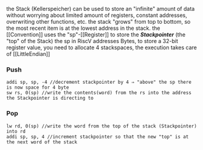 the Stack (Kellerspeicher) can be used to store an "infinite" amount of data without worrying about limited amount of registers, constant addresses, overwriting other functions, etc.
the stack "grows" from top to bottom, so the most recent item is at the lowest address in the stack.
the [[Convention]] uses the "sp"-[[Register]] to store the _**Stackpointer**_ (the "top" of the Stack)
the sp in RiscV addresses Bytes, to store a 32-bit register value, you need to allocate 4 stackspaces, the execution takes care of [[LittleEndian]]
### Push
```
addi sp, sp, -4 //decrement stackpointer by 4 ⇒ "above" the sp there is now space for 4 byte
sw rs, 0(sp) //write the contents(word) from the rs into the address the Stackpointer is directing to
```
### Pop
```
lw rd, 0(sp) //write the word from the top of the stack (Stackpointer) into rd
addi sp, sp, 4 //increment stackpointer so that the new "top" is at the next word of the stack
```
